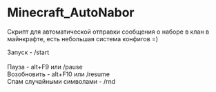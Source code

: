 # Minecraft_AutoNabor
Скрипт для автоматической отправки сообщения о наборе в клан в майнкрафте, есть небольшая система конфигов =)

Запуск - /start  <br/>  
Пауза - alt+F9 или /pause<br/>
Возобновить - alt+F10 или /resume<br/>
Спам случайными символами - /rnd
